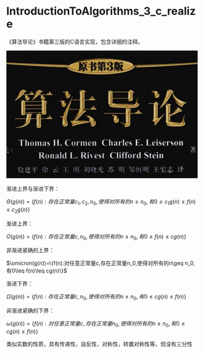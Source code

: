 # IntroductionToAlgorithms_3_c_realize
《算法导论》书籍第三版的C语言实现，包含详细的注释。

 ![封面图片](OtherFiles/titlepic.png)

渐进上界与渐进下界：

$\Theta(g(n))=\{f(n):存在正常量c_1,c_2,n_0,使得对所有的n\geq n_0,有0\leq c_1g(n)\leq f(n)\leq c_2g(n)\}$

渐进上界：

$O(g(n))=\{f(n):存在正常量c,n_0,使得对所有的n\geq n_0,有0\leq f(n)\leq cg(n)\}$

非渐进紧确的上界：

$\omicron(g(n))=\{f(n):对任意正常量c,存在正常量n_0,使得对所有的n\geq n_0,有0\leq f(n)\leq cg(n)\}$

渐进下界：

$\Omega(g(n))=\{f(n):存在正常量c,n_0,使得对所有的n\geq n_0,有0\leq cg(n)\leq f(n)\}$

非渐进紧确的下界：

$\omega(g(n))=\{f(n):对任意正常量c,存在正常量n_0,使得对所有的n\geq n_0,有0 \leq cg(n)\leq f(n)\}$

类似实数的性质，具有传递性，自反性，对称性，转置对称性等，但没有三分性
